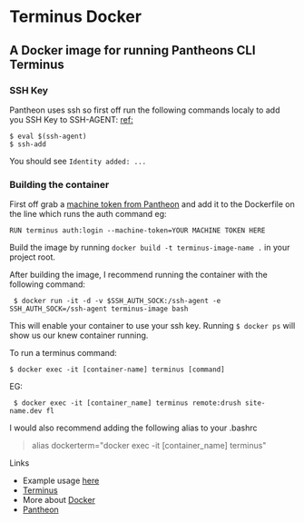 # Terminus Docker
## A Docker image for running Pantheons CLI Terminus

### SSH Key
Pantheon uses ssh so first off run the following commands localy to add you SSH Key to SSH-AGENT: [ref:](http://dchua.com/2016/01/15/ssh-agent-forwarding-with-your-docker-container/)
```
$ eval $(ssh-agent)
$ ssh-add
```
You should see ```Identity added: ...```

### Building the container
First off grab a [machine token from Pantheon](https://pantheon.io/docs/machine-tokens/) and add it to the Dockerfile on the line which runs the auth command eg:

``` RUN terminus auth:login --machine-token=YOUR MACHINE TOKEN HERE ```

Build the image by running
 ```docker build -t terminus-image-name .``` in your project root. 

After building the image, I recommend running the  container with the following command:

``` $ docker run -it -d -v $SSH_AUTH_SOCK:/ssh-agent -e SSH_AUTH_SOCK=/ssh-agent terminus-image bash```

This will enable your container to use your ssh key. Running ``` $ docker ps ``` will show us our knew container running.

To run a terminus command:

```$ docker exec -it [container-name] terminus [command]```

EG:

``` $ docker exec -it [container_name] terminus remote:drush site-name.dev fl```

I would also recommend adding the following alias to your .bashrc
> alias dockerterm="docker exec -it [container_name] terminus"


Links

* Example usage [here](https://pantheon.io/docs/terminus/examples/)
* [Terminus](https://github.com/pantheon-systems/terminus)
* More about [Docker](https://www.docker.com/)
* [Pantheon](https://pantheon.io/)


